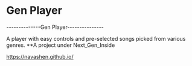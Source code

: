 # Gen Player
--------------Gen Player---------------

A player with easy controls and pre-selected songs picked from various genres.
**A project under Next_Gen_Inside

https://navashen.github.io/
